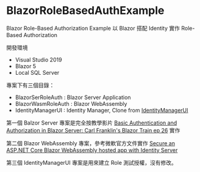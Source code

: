 # BlazorRoleBasedAuthExample 
Blazor Role-Based Authorization Example
以 Blazor 搭配 Identity 實作 Role-Based Authorization

開發環境
- Visual Studio 2019
- Blazor 5
- Local SQL Server

專案下有三個目錄：
- BlazorSerRoleAuth : Blazor Server Application
- BlazorWasmRoleAuth : Blazor WebAssembly
- IdentityManagerUI : Identity Manager, Clone from [IdentityManagerUI](https://github.com/mguinness/IdentityManagerUI)

第一個 Balzor Server 專案是完全按教學影片 [Basic Authentication and Authorization in Blazor Server: Carl Franklin's Blazor Train ep 26](
https://youtu.be/mbNFscKBsy8) 實作

第二個 Blazor WebAssembly 專案，參考微軟官方文件實作
[Secure an ASP.NET Core Blazor WebAssembly hosted app with Identity Server](https://docs.microsoft.com/en-us/aspnet/core/blazor/security/webassembly/hosted-with-identity-server?view=aspnetcore-3.1&tabs=visual-studio)

第三個 IdentityManagerUI 專案是用來建立 Role 測試授權，沒有修改。
